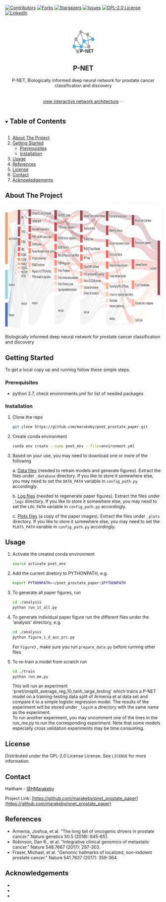 <!--
MIT License

Copyright (c) 2018 Othneil Drew

Permission is hereby granted, free of charge, to any person obtaining a copy
of this software and associated documentation files (the "Software"), to deal
in the Software without restriction, including without limitation the rights
to use, copy, modify, merge, publish, distribute, sublicense, and/or sell
copies of the Software, and to permit persons to whom the Software is
furnished to do so, subject to the following conditions:

The above copyright notice and this permission notice shall be included in all
copies or substantial portions of the Software.

THE SOFTWARE IS PROVIDED "AS IS", WITHOUT WARRANTY OF ANY KIND, EXPRESS OR
IMPLIED, INCLUDING BUT NOT LIMITED TO THE WARRANTIES OF MERCHANTABILITY,
FITNESS FOR A PARTICULAR PURPOSE AND NONINFRINGEMENT. IN NO EVENT SHALL THE
AUTHORS OR COPYRIGHT HOLDERS BE LIABLE FOR ANY CLAIM, DAMAGES OR OTHER
LIABILITY, WHETHER IN AN ACTION OF CONTRACT, TORT OR OTHERWISE, ARISING FROM,
OUT OF OR IN CONNECTION WITH THE SOFTWARE OR THE USE OR OTHER DEALINGS IN THE
SOFTWARE.
-->

<!--
*** Thanks for checking out the Best-README-Template. If you have a suggestion
*** that would make this better, please fork the repo and create a pull request
*** or simply open an issue with the tag "enhancement".
*** Thanks again! Now go create something AMAZING! :D
***
***
***
*** To avoid retyping too much info. Do a search and replace for the following:
*** marakeby, pnet_prostate_paper, twitter_handle, email, P-NET, project_description
-->



<!-- PROJECT SHIELDS -->
<!--
*** I'm using markdown "reference style" links for readability.
*** Reference links are enclosed in brackets [ ] instead of parentheses ( ).
*** See the bottom of this document for the declaration of the reference variables
*** for contributors-url, forks-url, etc. This is an optional, concise syntax you may use.
*** https://www.markdownguide.org/basic-syntax/#reference-style-links
-->
[![Contributors][contributors-shield]][contributors-url]
[![Forks][forks-shield]][forks-url]
[![Stargazers][stars-shield]][stars-url]
[![Issues][issues-shield]][issues-url]
[![GPL-2.0 License][license-shield]][license-url]
[![LinkedIn][linkedin-shield]][linkedin-url]



<!-- PROJECT LOGO -->
<br />
<p align="center">
  <a href="https://github.com/marakeby/pnet_prostate_paper">
    <img src="_plots/logo.png" alt="Logo" width="80" height="80">
  </a>

<h2 align="center">P-NET</h2>

  <p align="center">
    P-NET, Biologically informed deep neural network for prostate cancer classification and discovery
    <br />
    <br />
    <br />
    <a href="https://htmlpreview.github.io/?https://github.com/marakeby/pnet_prostate_paper/blob/master/_plots/figure3/sankey_full.html">view interactive network architecture</a>
    ·
    ·
  </p>
</p>



<!-- TABLE OF CONTENTS -->
<details open="open">
  <summary><h2 style="display: inline-block">Table of Contents</h2></summary>
  <ol>
    <li>
      <a href="#about-the-project">About The Project</a>
    </li>
    <li>
      <a href="#getting-started">Getting Started</a>
      <ul>
        <li><a href="#prerequisites">Prerequisites</a></li>
        <li><a href="#installation">Installation</a></li>
      </ul>
    </li>
    <li><a href="#usage">Usage</a></li>
    <li><a href="#References">References</a></li>
    <li><a href="#license">License</a></li>
    <li><a href="#contact">Contact</a></li>
    <li><a href="#acknowledgements">Acknowledgements</a></li>
  </ol>
</details>



<!-- ABOUT THE PROJECT -->

## About The Project

<p align="center">
  <a href="https://github.com/marakeby/pnet_prostate_paper">
    <img src="_plots/screenshot.png" alt="Logo" width="900" height="400">
  </a>
  </p>


Biologically informed deep neural network for prostate cancer classification and discovery

<!-- GETTING STARTED -->

## Getting Started

To get a local copy up and running follow these simple steps.

### Prerequisites

* python 2.7, check environments.yml for list of needed packages

### Installation

1. Clone the repo
   ```sh
   git clone https://github.com/marakeby/pnet_prostate_paper.git
   ```
2. Create conda environment
   ```sh
   conda env create --name pnet_env --file=environment.yml
   ```
3. Based on your use, you may need to download one or more of the following

   a. [Data files](https://drive.google.com/uc?id=1yejDBzGlxuQVPFcFBvZC4KQcPw59xaq3&export=download) (needed to retrain
   models and generate figures). Extract the files under ```_database``` directory. If you like to store it somewhere
   else, you may need to set the ```DATA_PATH``` variable in ```config_path.py``` accordingly.

   b. [Log files](https://drive.google.com/uc?id=1n1HDb4ZVXeedlhC-9lIBikMDzWHmImZi&export=download) (needed to
   regenerate paper figures). Extract the files under ```_logs``` directory. If you like to store it somewhere else, you
   may need to set the ```LOG_PATH``` variable in ```config_path.py``` accordingly.

   c. [Plots files](https://drive.google.com/uc?id=1cMsMXgD6I3BZ1fc3CHM7CpSGxHBsqK7X&export=download) (a copy of the
   paper images). Extract the files under ```_plots``` directory. If you like to store it somewhere else, you may need
   to set the ```PLOTS_PATH``` variable in ```config_path.py``` accordingly.

<!-- USAGE EXAMPLES -->

## Usage

1. Activate the created conda environment
   ```sh
   source activate pnet_env
   ```
2. Add the current diretory to PYTHONPATH, e.g.

   ```sh
   export PYTHONPATH=~/pnet_prostate_paper:$PYTHONPATH
   ```

3. To generate all paper figures, run
     ```sh
   cd ./analysis
   python run_it_all.py
   ```

4. To generate individual paper figure run the different files under the 'analysis' directory, e.g.
     ```sh
   cd ./analysis
   python figure_1_d_auc_prc.py
   ```
   For ```Figure3``` , make sure you run ```prepare_data.py``` before running other files
5. To re-train a model from scratch run
   ```sh
   cd ./train
   python run_me.py
   ```
   This will run an experiment 'pnet/onsplit_average_reg_10_tanh_large_testing' which trains a P-NET model on a
   training-testing data split of Armenia et al data set and compare it to a simple logistic regression model. The
   results of the experiment will be stored under ```_logs```in a directory with the same name as the experiment.  
   To run another experiment, you may uncomment one of the lines in the run_me.py to run the corresponding experiment.
   Note that some models especially cross validation experiments may be time consuming.

<!-- LICENSE -->

## License

Distributed under the GPL-2.0 License License. See `LICENSE` for more information.



<!-- CONTACT -->

## Contact

Haitham - [@HMarakeby](https://twitter.com/HMarakeby)

Project Link: [https://github.com/marakeby/pnet_prostate_paper](https://github.com/marakeby/pnet_prostate_paper)


<!-- References -->

## References

* Armenia, Joshua, et al. "The long tail of oncogenic drivers in prostate cancer." Nature genetics 50.5 (2018): 645-651.
* Robinson, Dan R., et al. "Integrative clinical genomics of metastatic cancer." Nature 548.7667 (2017): 297-303.
* Fraser, Michael, et al. "Genomic hallmarks of localized, non-indolent prostate cancer." Nature 541.7637 (2017):
  359-364.

<!-- ACKNOWLEDGEMENTS -->

## Acknowledgements

* []()
* []()
* []()

<!-- MARKDOWN LINKS & IMAGES -->
<!-- https://www.markdownguide.org/basic-syntax/#reference-style-links -->

[contributors-shield]: https://img.shields.io/github/contributors/marakeby/pnet_prostate_paper.svg?style=for-the-badge

[contributors-url]: https://github.com/marakeby/pnet_prostate_paper/graphs/contributors

[forks-shield]: https://img.shields.io/github/forks/marakeby/pnet_prostate_paper.svg?style=for-the-badge

[forks-url]: https://github.com/marakeby/pnet_prostate_paper/network/members

[stars-shield]: https://img.shields.io/github/stars/marakeby/pnet_prostate_paper.svg?style=for-the-badge

[stars-url]: https://github.com/marakeby/pnet_prostate_paper/stargazers

[issues-shield]: https://img.shields.io/github/issues/marakeby/pnet_prostate_paper.svg?style=for-the-badge

[issues-url]: https://github.com/marakeby/pnet_prostate_paper/issues

[license-shield]: https://img.shields.io/github/license/marakeby/pnet_prostate_paper.svg?style=for-the-badge

[license-url]: https://github.com/marakeby/pnet_prostate_paper/blob/master/LICENSE.txt

[linkedin-shield]: https://img.shields.io/badge/-LinkedIn-black.svg?style=for-the-badge&logo=linkedin&colorB=555

[linkedin-url]: https://linkedin.com/in/haitham-elmarakeby-29030119

